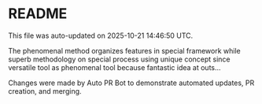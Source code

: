 # README

This file was auto-updated on 2025-10-21 14:46:50 UTC.

The phenomenal method organizes features in special framework while superb methodology on special process using unique concept since versatile tool as phenomenal tool because fantastic idea at outs...

Changes were made by Auto PR Bot to demonstrate automated updates, PR creation, and merging.
